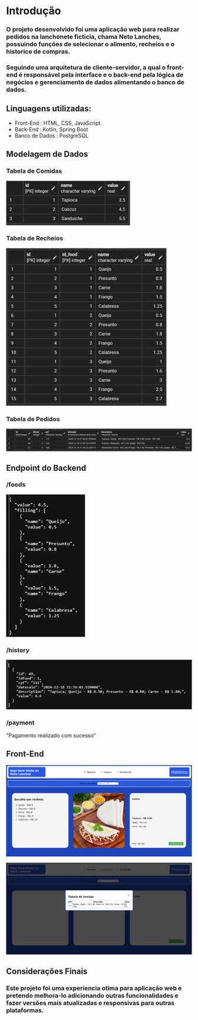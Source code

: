 # Introdução

### O projeto desenvolvido foi uma aplicação web para realizar pedidos na lanchonete ficticia, chama Neto Lanches, possuindo funções de selecionar o alimento, recheios e o historico de compras.

### Seguindo uma arquitetura de cliente-servidor, a qual o front-end é responsável pela interface e o back-end pela lógica de negócios e gerenciamento de dados alimentando o banco de dados.

## Linguagens utilizadas:
* Front-End : HTML, CSS, JavaScript.
* Back-End : Kotlin, Spring Boot
* Banco de Dados : PostgreSQL

## Modelagem de Dados
### Tabela de Comidas
![alt text](FRONT-END/image.png)

### Tabela de Recheios
![alt text](FRONT-END/image-1.png)

### Tabela de Pedidos
![alt text](FRONT-END/image-2.png)

## Endpoint do Backend

### /foods
![alt text](FRONT-END/image-3.png)

### /history
![alt text](FRONT-END/image-4.png)

### /payment
"Pagamento realizado com sucesso"

## Front-End
![alt text](FRONT-END/image-5.png)

![alt text](FRONT-END/image-6.png)

## Considerações Finais

### Este projeto foi uma experiencia otima para aplicação web e pretendo melhora-lo adicionando outras funcionalidades e fazer versões mais atualizadas e responsivas para outras plataformas.
